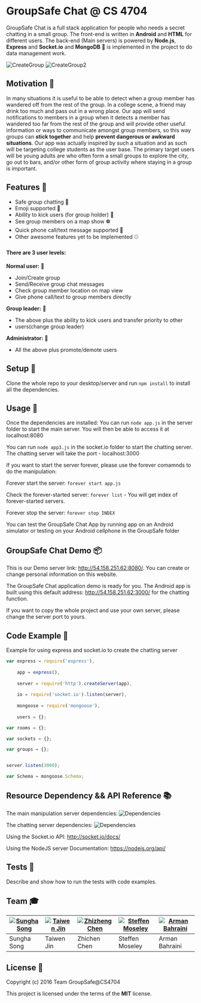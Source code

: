 GroupSafe Chat @ CS 4704 
========================

GroupSafe Chat is a full stack application for people who needs a secret chatting in a small group.
The front-end is written in **Android** and **HTML** for different users.
The back-end (Main servers) is powered by **Node.js**, **Express** and **Socket.io** and **MongoDB** :floppy_disk: is implemented in the project to do data management work.

![CreateGroup](http://i.imgur.com/h3sbBGk.gif) ![CreateGroup2](http://i.imgur.com/42CSisG.gif)

## Motivation :egg:

In many situations it is useful to be able to detect when a group member has wandered off from the rest of the group. In a college scene, a friend may drink too much and pass out in a wrong place. Our app will send notifications to members in a group when it detects a member has wandered too far from the rest of the group and will provide other useful information or ways to communicate amongst group members, so this way groups can **stick together** and help **prevent  dangerous or awkward situations**. Our app was actually inspired by such a situation and as such will be targeting college students as the user base. The primary target users will be young adults are who often form a small groups to explore the city, go out to bars, and/or other form of group activity where staying in a group is important. 

## Features :confetti_ball:
- Safe group chatting :football:
- Emoji supported :basketball:
- Ability to kick users (for group holder) :tennis:
- See group members on a map show :soccer:
- Quick phone call/text message supported :8ball:
- Other awesome features yet to be implemented :baseball:

#### There are 3 user levels:

**Normal user:** :strawberry:
- Join/Create group 
- Send/Receive group chat messages
- Check group member location on map view
- Give phone call/text to group members directly

**Group leader:** :lemon:
- The above plus the ability to kick users and transfer priority to other 
- users(change group leader)

**Administrator:** :green_apple:
- All the above plus promote/demote users

## Setup :key:

Clone the whole repo to your desktop/server and run `npm install` to install all the dependencies.

## Usage :pushpin:
Once the dependencies are installed:
You can run  `node app.js` in the server folder to start the main server. You will then be able to access it at localhost:8080

You can run  `node app3.js` in the socket.io folder to start the chatting server. The chatting server will take the port - localhost:3000

If you want to start the server forever, please use the forever comamnds to do the manipulation:

Forever start the server: `forever start app.js`

Check the forever-started server: `forever list` - You will get index of forever-started servers.

Forever stop the server: `forever stop INDEX`

You can test the GroupSafe Chat App by running app on an Android simulator or testing on your Android cellphone in the GroupSafe folder

## GroupSafe Chat Demo :package:
This is our Demo server link: http://54.158.251.62:8080/. 
You can create or change personal information on this website.

The GroupSafe Chat application demo is ready for you. 
The Android app is built using this default address: http://54.158.251.62:3000/ for the chatting function. 

If you want to copy the whole project and use your own server, please change the server port to yours. 

## Code Example :page_facing_up:

Example for using express and socket.io to create the chatting server

```javascript
var express = require('express'),
	
	app = express(),
	
	server = require('http').createServer(app),
	
	io = require('socket.io').listen(server),
	
	mongoose = require('mongoose'),
	
	users = {};

var rooms = {};

var sockets = {};

var groups = {};


server.listen(3000);

var Schema = mongoose.Schema;
```

## Resource Dependency && API Reference :books:

The main manipulation server dependencies:
![Dependencies](http://i.imgur.com/Cws142V.png)

The chatting server dependencies:
![Dependencies](http://i.imgur.com/YyzEC0z.png)

Using the Socket.io API: http://socket.io/docs/

Using the NodeJS server Documentation: https://nodejs.org/api/

## Tests :hammer:

Describe and show how to run the tests with code examples.

## Team :mortar_board:

| [![Sungha Song](http://i.imgur.com/nVnyzZr.png)](https://github.com/ssong716) | [![Taiwen Jin](http://i.imgur.com/ahLfmsW.png)](https://github.com/kimdaxterkid) | [![Zhizheng Chen](http://i.imgur.com/kC01UlS.png)](https://github.com/andychen23) | [![Steffen Moseley](http://i.imgur.com/iI43Htw.png)](https://github.com/scm16) | [![Arman Bahraini](http://i.imgur.com/hdqRSVB.png)](https://github.com/MegaArman) |
| --- | --- | --- | --- | --- |
| Sungha Song | Taiwen Jin | Zhichen Chen | Steffen Moseley | Arman Bahraini |

## License :pencil:

Copyright (c) 2016 Team GroupSafe@CS4704

This project is licensed under the terms of the **MIT** license.


